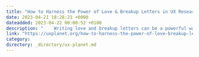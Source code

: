 ```yaml
---
title: "How to Harness the Power of Love & Breakup Letters in UX Research"
date: 2023-04-21 18:28:21 +0000
dateadded: 2023-04-22 00:00:52 +0100
description: "    Writing love and breakup letters can be a powerful way to gain insight into the user experience of your product.  Continue reading on UX Planet »  "
link: "https://uxplanet.org/how-to-harness-the-power-of-love-breakup-letters-in-ux-research-ee0cb4cadde3?source=rss----819cc2aaeee0---4"
category:
directory: _directory/ux-planet.md
---
```

